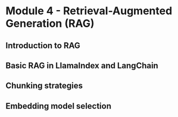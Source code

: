 # Module 4 - Retrieval-Augmented Generation (RAG)

## Introduction to RAG

## Basic RAG in LlamaIndex and LangChain

## Chunking strategies

## Embedding model selection
